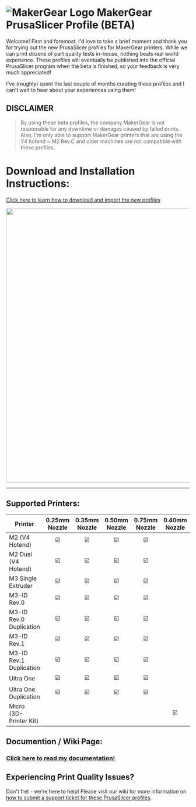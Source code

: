 # ![MakerGear Logo](https://cdn.shopify.com/s/files/1/0030/7372/files/mg_logo_colors_small.jpg) MakerGear PrusaSlicer Profile (BETA)

Welcome! First and foremost, I'd love to take a brief moment and thank you for trying out the new PrusaSlicer profiles for MakerGear printers. While we can print dozens of part quality tests in-house, nothing beats real world experience. These profiles will eventually be published into the official PrusaSlicer program when the beta is finished, so your feedback is very much appreciated! 

I've (roughly) spent the last couple of months curating these profiles and I can't wait to hear about your experiences using them!

## DISCLAIMER
> By using these beta profiles, the company MakerGear is not responsible for any downtime or damages caused by failed prints. Also, I'm only able to support MakerGear printers that are using the V4 hotend ~ M2 Rev.C and older machines are not compatible with these profiles. 

# Download and Installation Instructions:
[Click here to learn how to download and import the new profiles](https://github.com/Garr-R/MakerGear-PrusaSlicer-Profiles/wiki)

<p align="center">
   <img width="750" src="https://user-images.githubusercontent.com/52166834/165793110-f45d40fa-3303-4339-9f4d-85f900ca967a.jpg" />
</P>

***

## Supported Printers:

| Printer  | 0.25mm Nozzle | 0.35mm Nozzle | 0.50mm Nozzle | 0.75mm Nozzle | 0.40mm Nozzle
| -------- | :------------: | :------------: | :------------: | :------------: | :------------: |
| M2 (V4 Hotend) | :ballot_box_with_check:	 | :ballot_box_with_check: | :ballot_box_with_check: | :ballot_box_with_check: |
| M2 Dual (V4 Hotend) | :ballot_box_with_check:	 | :ballot_box_with_check: | :ballot_box_with_check: | :ballot_box_with_check: |
| M3 Single Extruder | :ballot_box_with_check:	 | :ballot_box_with_check: | :ballot_box_with_check: | :ballot_box_with_check: |
| M3-ID Rev.0 | :ballot_box_with_check:	 | :ballot_box_with_check: | :ballot_box_with_check: | :ballot_box_with_check: |
| M3-ID Rev.0 Duplication | :ballot_box_with_check:	 | :ballot_box_with_check: | :ballot_box_with_check: | :ballot_box_with_check: |
| M3-ID Rev.1 | :ballot_box_with_check:	 | :ballot_box_with_check: | :ballot_box_with_check: | :ballot_box_with_check: |
| M3-ID Rev.1 Duplication | :ballot_box_with_check:	 | :ballot_box_with_check: | :ballot_box_with_check: | :ballot_box_with_check: |
| Ultra One | :ballot_box_with_check:	 | :ballot_box_with_check: | :ballot_box_with_check: | :ballot_box_with_check: |
| Ultra One Duplication | :ballot_box_with_check:	 | :ballot_box_with_check: | :ballot_box_with_check: | :ballot_box_with_check: |
|  Micro (3D-Printer Kit) | |       |        |                         | :ballot_box_with_check: |

## Documention / Wiki Page:
### [Click here to read my documentation!](https://github.com/Garr-R/MakerGear-PrusaSlicer-Profiles/wiki)

## Experiencing Print Quality Issues?
Don't fret - we're here to help! Please visit our wiki for more information on [how to submit a support ticket for these PrusaSlicer profiles](https://github.com/Garr-R/MakerGear-PrusaSlicer-Profiles/wiki/Submitting-a-Support-Ticket).
